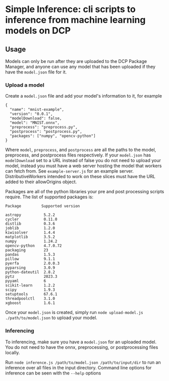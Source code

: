 # Simple Inference: cli scripts to inference from machine learning models on DCP

## Usage

Models can only be run after they are uploaded to the DCP Package Manager, and 
anyone can use any model that has been uploaded if they have the `model.json` file for it. 

### Upload a model

Create a `model.json` file and add your model's information to it, for example

```
{
  "name": "mnist-example",
  "version": "0.0.1",
  "modelDownload": false,
  "model": "MNIST.onnx",
  "preprocess": "preprocess.py",
  "postprocess": "postprocess.py",
  "packages": ["numpy", "opencv-python"]
}
```

Where `model`, `preprocess`, and `postprocess` are all the paths to the model, preprocess, and postprocess files respectively. If your `model.json` has `modelDownload` set to a URL instead of false you do not need to upload your model, instead you must have a web server hosting the model that workers can fetch from. See `example-server.js` for an example server. DistributiveWorkers intended to work on these slices must have the URL added to their allowOrigins object. 

Packages are all of the python libraries your pre and post processing scripts require. The list of supported packages is:
```
Package         Supported version

astropy          5.2.2
cycler           0.11.0
distlib          0.3.6
joblib           1.2.0
kiwisolver       1.4.4
matplotlib       3.5.2
numpy            1.24.2
opencv-python    4.7.0.72
packaging        23
pandas           1.5.3
pillow           9.1.1
pyerfa           2.0.0.3
pyparsing        3.0.9
python-dateutil  2.8.2
pytz             2023.3
pyyaml           6
scikit-learn     1.2.2
scipy            1.9.3
setuptools       67.6.1
threadpoolctl    3.1.0
xgboost          1.6.1
```

Once your `model.json` is created, simply run `node upload-model.js ./path/to/model.json` to upload your model.

### Inferencing

To inferencing, make sure you have a `model.json` for an uploaded model. You do not need to have the onnx, preprocessing, or postprocessing files locally.

Run `node inference.js /path/to/model.json /path/to/input/dir` to run an inference over all files in the input directory. Command line options for inference can be seen with the `--help` options
